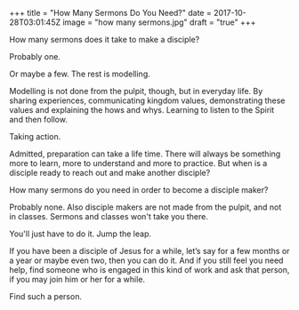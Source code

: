 +++
title = "How Many Sermons Do You Need?"
date = 2017-10-28T03:01:45Z
image = "how many sermons.jpg"
draft = "true"
+++

How many sermons does it take to make a disciple?

Probably one. 

Or maybe a few. The rest is modelling. 

Modelling is not done from the pulpit, though, but in everyday life. By sharing experiences, communicating kingdom values, demonstrating these values and explaining the hows and whys. Learning to listen to the Spirit and then follow. 

Taking action.

Admitted, preparation can take a life time. There will always be something more to learn, more to understand and more to practice. But when is a disciple ready to reach out and make another disciple?

How many sermons do you need in order to become a disciple maker?

Probably none. Also disciple makers are not made from the pulpit, and not in  classes. Sermons and classes won't take you there.

You'll just have to do it. Jump the leap.

If you have been a disciple of Jesus for a while, let’s say for a few months or a year or maybe even two, then you can do it. And if you still feel you need help, find someone who is engaged in this kind of work and ask that person, if you may join him or her for a while.

Find such a person.
